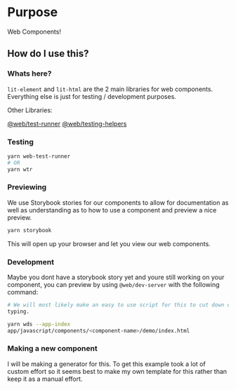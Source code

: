 # Purpose

Web Components!

## How do I use this?

### Whats here?

`lit-element` and `lit-html` are the 2 main libraries for web
components. Everything else is just for testing / development purposes.

Other Libraries:

[@web/test-runner](https://modern-web.dev/docs/test-runner/overview/)
[@web/testing-helpers](https://open-wc.org/docs/testing/helpers/)

### Testing

```bash
yarn web-test-runner
# OR
yarn wtr
```

### Previewing

We use Storybook stories for our components to allow for documentation as
well as understanding as to how to use a component and preview a nice
preview.

```bash
yarn storybook
```

This will open up your browser and let you view our web components.

### Development

Maybe you dont have a storybook story yet and youre still working on
your component, you can preview by using `@web/dev-server` with the following command:

```bash
# We will most likely make an easy to use script for this to cut down on
typing.

yarn wds --app-index
app/javascript/components/<component-name>/demo/index.html
```

### Making a new component

I will be making a generator for this. To get this example took a lot of
custom effort so it seems best to make my own template for this rather
than keep it as a manual effort.
